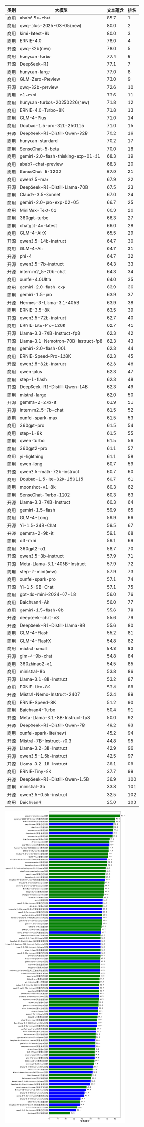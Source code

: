 
| 类别 | 大模型                         | 文本蕴含 | 排名 |
|-----|------------------------------|---------|----|
|商用|abab6.5s-chat|85.7|1|
|商用|qwq-plus-2025-03-05(new)|80.0|2|
|商用|kimi-latest-8k|80.0|3|
|商用|ERNIE-4.0|78.0|4|
|开源|qwq-32b(new)|78.0|5|
|商用|hunyuan-turbo|77.4|6|
|开源|DeepSeek-R1|77.1|7|
|商用|hunyuan-large|77.0|8|
|商用|GLM-Zero-Preview|73.0|9|
|开源|qwq-32b-preview|72.6|10|
|商用|o1-mini|72.6|11|
|商用|hunyuan-turbos-20250226(new)|71.8|12|
|商用|ERNIE-4.0-Turbo-8K|71.8|13|
|商用|GLM-4-Plus|71.0|14|
|商用|Doubao-1.5-pro-32k-250115|71.0|15|
|开源|DeepSeek-R1-Distill-Qwen-32B|70.2|16|
|商用|hunyuan-standard|70.2|17|
|商用|SenseChat-5-beta|70.0|18|
|商用|gemini-2.0-flash-thinking-exp-01-21|68.3|19|
|商用|abab7-chat-preview|68.3|20|
|商用|SenseChat-5-1202|67.9|21|
|商用|qwen2.5-max|67.9|22|
|开源|DeepSeek-R1-Distill-Llama-70B|67.5|23|
|商用|Claude-3.5-Sonnet|67.0|24|
|商用|gemini-2.0-pro-exp-02-05|66.7|25|
|商用|MiniMax-Text-01|66.3|26|
|商用|360gpt-turbo|66.3|27|
|商用|chatgpt-4o-latest|66.0|28|
|商用|GLM-4-AirX|65.5|29|
|开源|qwen2.5-14b-instruct|64.7|30|
|商用|GLM-4-Air|64.7|31|
|开源|phi-4|64.7|32|
|开源|qwen2.5-7b-instruct|64.3|33|
|开源|internlm2_5-20b-chat|64.3|34|
|商用|xunfei-4.0Ultra|64.0|35|
|商用|gemini-2.0-flash-exp|63.9|36|
|商用|gemini-1.5-pro|63.9|37|
|开源|Hermes-3-Llama-3.1-405B|63.9|38|
|商用|ERNIE-3.5-8K|63.5|39|
|开源|qwen2.5-72b-instruct|62.7|40|
|商用|ERNIE-Lite-Pro-128K|62.7|41|
|开源|Llama-3.3-70B-Instruct-fp8|62.3|42|
|开源|Llama-3.1-Nemotron-70B-Instruct-fp8|62.3|43|
|商用|gemini-2.0-flash-001|62.3|44|
|商用|ERNIE-Speed-Pro-128K|62.3|45|
|开源|qwen2.5-32b-instruct|62.3|46|
|商用|qwen-plus|62.3|47|
|商用|step-1-flash|62.3|48|
|开源|DeepSeek-R1-Distill-Qwen-14B|62.3|49|
|商用|mistral-large|62.0|50|
|开源|gemma-2-27b-it|61.9|51|
|开源|internlm2_5-7b-chat|61.5|52|
|商用|xunfei-spark-max|61.5|53|
|商用|360gpt-pro|61.5|54|
|商用|step-1-8k|61.5|55|
|商用|qwen-turbo|61.5|56|
|商用|360gpt2-pro|61.1|57|
|商用|yi-lightning|61.1|58|
|商用|qwen-long|60.7|59|
|开源|qwen2.5-math-72b-instruct|60.7|60|
|商用|Doubao-1.5-lite-32k-250115|60.7|61|
|商用|moonshot-v1-8k|60.3|62|
|商用|SenseChat-Turbo-1202|60.3|63|
|开源|Llama-3.3-70B-Instruct|60.3|64|
|商用|gemini-1.5-flash|59.9|65|
|商用|GLM-4-Long|59.9|66|
|开源|Yi-1.5-34B-Chat|59.5|67|
|开源|gemma-2-9b-it|59.1|68|
|商用|o3-mini|59.1|69|
|商用|360gpt2-o1|58.7|70|
|开源|qwen2.5-3b-instruct|57.9|71|
|开源|Meta-Llama-3.1-405B-Instruct|57.9|72|
|商用|step-2-mini(new)|57.9|73|
|商用|xunfei-spark-pro|57.1|74|
|开源|Yi-1.5-9B-Chat|57.1|75|
|商用|gpt-4o-mini-2024-07-18|56.0|76|
|商用|Baichuan4-Air|56.0|77|
|商用|gemini-1.5-flash-8b|55.6|78|
|开源|deepseek-chat-v3|55.6|79|
|开源|DeepSeek-R1-Distill-Llama-8B|55.6|80|
|商用|GLM-4-Flash|55.2|81|
|商用|GLM-4-FlashX|54.8|82|
|商用|mistral-small|54.8|83|
|开源|glm-4-9b-chat|54.8|84|
|商用|360zhinao2-o1|54.5|85|
|商用|ministral-8b|53.8|86|
|开源|Llama-3.1-8B-Instruct|53.2|87|
|商用|ERNIE-Lite-8K|52.4|88|
|开源|Mistral-Nemo-Instruct-2407|52.4|89|
|商用|ERNIE-Speed-8K|51.2|90|
|商用|Baichuan4-Turbo|50.4|91|
|开源|Meta-Llama-3.1-8B-Instruct-fp8|50.0|92|
|开源|DeepSeek-R1-Distill-Qwen-7B|49.2|93|
|商用|xunfei-spark-lite(new)|45.2|94|
|开源|Mistral-7B-Instruct-v0.3|44.8|95|
|开源|Llama-3.2-3B-Instruct|42.9|96|
|开源|qwen2.5-1.5b-instruct|42.5|97|
|开源|Llama-3.2-1B-Instruct|38.1|98|
|商用|ERNIE-Tiny-8K|37.7|99|
|开源|DeepSeek-R1-Distill-Qwen-1.5B|36.9|100|
|商用|ministral-3b|33.8|101|
|开源|qwen2.5-0.5b-instruct|32.5|102|
|商用|Baichuan4|25.0|103|


![lin](../pic/textEntail.png)

